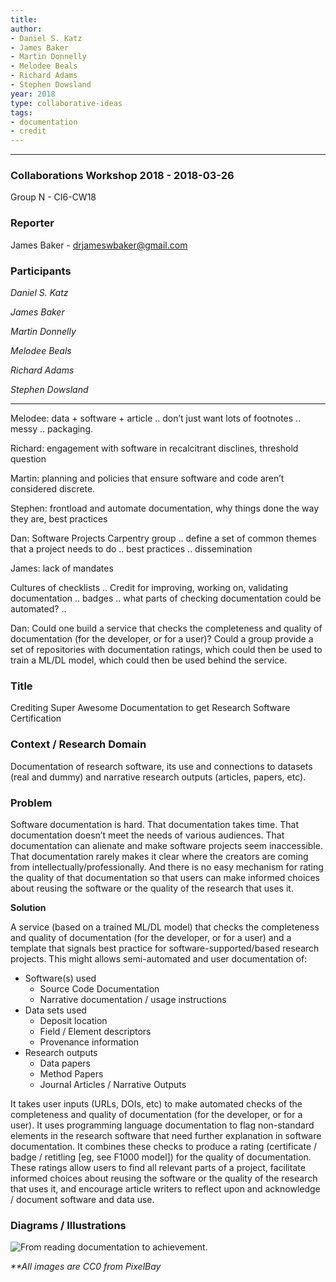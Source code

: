```yaml
---
title: 
author:
- Daniel S. Katz
- James Baker
- Martin Donnelly
- Melodee Beals
- Richard Adams
- Stephen Dowsland
year: 2018
type: collaborative-ideas
tags:
- documentation
- credit
---
```


<hr>

### Collaborations Workshop 2018 - 2018-03-26

Group N - CI6-CW18


### **Reporter**

James Baker - drjameswbaker@gmail.com

### **Participants**

_Daniel S. Katz_

_James Baker_

_Martin Donnelly_

_Melodee Beals_

_Richard Adams_

_Stephen Dowsland_

---

Melodee: data + software + article .. don’t just want lots of footnotes .. messy .. packaging.

Richard: engagement with software in recalcitrant disclines, threshold question

Martin: planning and policies that ensure software and code aren’t considered discrete.

Stephen: frontload and automate documentation, why things done the way they are, best practices

Dan: Software Projects Carpentry group .. define a set of common themes that a project needs to do .. best practices .. dissemination

James: lack of mandates

Cultures of checklists .. Credit for improving, working on, validating documentation .. badges .. what parts of checking documentation could be automated? .. 

Dan: Could one build a service that checks the completeness and quality of documentation (for the developer, or for a user)? Could a group provide a set of repositories with documentation ratings, which could then be used to train a ML/DL model, which could then be used behind the service.

### Title

Crediting Super Awesome Documentation to get Research Software Certification

### **Context / Research Domain**

Documentation of research software, its use and connections to datasets (real and dummy) and narrative research outputs (articles, papers, etc).


### **Problem**

Software documentation is hard. That documentation takes time. That documentation doesn’t meet the needs of various audiences. That documentation can alienate and make software projects seem inaccessible. That documentation rarely makes it clear where the creators are coming from intellectually/professionally. And there is no easy mechanism for rating the quality of that documentation so that users can make informed choices about reusing the software or the quality of the research that uses it.

**Solution**

A service (based on a trained ML/DL model) that checks the completeness and quality of documentation (for the developer, or for a user) and a template that signals best practice for software-supported/based research projects. This might allows semi-automated and user documentation of:



* Software(s) used
    * Source Code Documentation
    * Narrative documentation / usage instructions
* Data sets used
    * Deposit location
    * Field / Element descriptors
    * Provenance information
* Research outputs
    * Data papers
    * Method Papers
    * Journal Articles / Narrative Outputs

It takes user inputs (URLs, DOIs, etc) to make automated checks of the completeness and quality of documentation (for the developer, or for a user). It uses programming language documentation to flag non-standard elements in the research software that need further explanation in software documentation. It combines these checks to produce a rating (certificate / badge / retitling [eg, see F1000 model]) for the quality of documentation. These ratings allow users to find all relevant parts of a project, facilitate informed choices about reusing the software or the quality of the research that uses it, and encourage article writers to reflect upon and acknowledge / document software and data use.


### **Diagrams / Illustrations**

![From reading documentation to achievement.](../images/cw18-career-path.png)


_**All images are CC0 from PixelBay_
